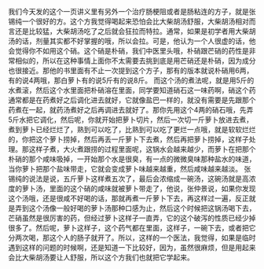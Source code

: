 我们今天发的这个一页讲义里有另外一个治疗肠梗阻或者是肠粘连的方子，就是张锡纯一个很好的方。这个方我觉得喝起来恐怕会比大柴胡汤舒服，大柴胡汤相对而言还是比较猛，大柴胡汤吃了之后就会狂拉而特拉。通常，如果是初学者用大柴胡汤的话，剂量其实都不好掌握的哦，所以会拉。可是，他认为一个人很虚的话，他会觉得你不如用这个硝。这个硝是朴硝，我们中医里头哦，朴硝跟芒硝的药性是非常相似的，所以在这种事情上面你不太需要去挑到底是用芒硝还是朴硝，因为成分也很接近。那他的书里面有不止一次提到这个方子，那有的版本就说朴硝用6两，有的说4两哦，那白萝卜有的说5斤有的说8斤。
而这个汤的煮法呢，就是用5斤的水煮滚，然后这个水里面把朴硝溶在里面，同学要知道硝石这一味药啊，硝这个药通常都是在药煮好之后调化进去就好，它就像盐巴一样的，就没有需要是先跟那个药煮在一起，就药汤煮好之后再调进去就好了。那你先用这个4两的硝石哦，先弄5斤水把它调化，然后呢，你就开始把萝卜切片，然后一次切一斤萝卜放进去煮，煮到萝卜已经烂烂了，熟到可以吃了，比熟到可以吃了更烂一点哦，就是软软烂烂的，你把这个萝卜捞掉，然后再丢一斤萝卜下去煮，然后再把萝卜捞掉，这样子处理。那这样子煮，大火煮跟捞的过程里面呢，这锅水会越来越少，而萝卜在把那个朴硝的那个咸味吸掉，一开始那个水是很臭，有一点的微微臭味那种盐水的味道，当你萝卜把那个盐味带走，它就会变成萝卜味越来越重，然后咸味越来越淡。
张锡纯的说法是说，五斤萝卜这样煮五次了，最后会浓缩成一碗汤，这碗汤就是高浓度的萝卜汤，里面的这个硝的咸味就被萝卜带走了，他说，张仲景说，如果你发现这个汤哦，还是很咸不好喝的话，那就再煮一斤萝卜下去，再这样过一遍，反正就是弄到这个汤像一般好喝的萝卜汤那种口感为止，然后这个时候把这锅汤喝下去，芒硝虽然是很厉害的药，但经过萝卜这样子一直弄，它的这个破泻的性质已经少掉很多了。然后呢，萝卜这样子，这个药气都在里面，这样子，一碗下去，或者把它分两次喝，那这个人的肠子就开了。所以，这样的一个医法，我觉得，如果是临时遇到这样的问题的时候啊，还是知道一下比较好，因为，虽然很麻烦，但是用起来会比大柴胡汤要让人舒服，所以这个方我们也就把它学起来。
